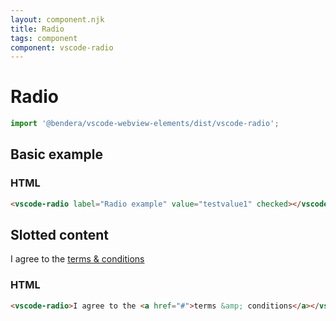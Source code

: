 ```yaml
---
layout: component.njk
title: Radio
tags: component
component: vscode-radio
---
```


# Radio

```typescript
import '@bendera/vscode-webview-elements/dist/vscode-radio';
```

## Basic example

<component-preview>
  <vscode-radio label="Radio example" value="testvalue1" checked></vscode-radio>
</component-preview>

### HTML

```html
<vscode-radio label="Radio example" value="testvalue1" checked></vscode-radio>
```

## Slotted content

<component-preview>
  <vscode-radio>I agree to the <a href="#">terms &amp; conditions</a></vscode-radio>
</component-preview>

### HTML

```html
<vscode-radio>I agree to the <a href="#">terms &amp; conditions</a></vscode-radio>
```



